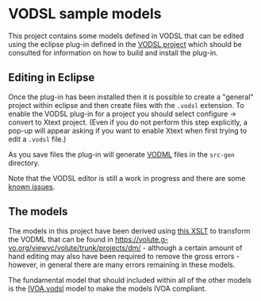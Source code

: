 VODSL sample models
===================

This project contains some models defined in VODSL that can be edited using the
eclipse plug-in defined in the [VODSL project](https://github.com/pahjbo/vodsl)
which should be consulted for information on how to build and install the plug-in.

Editing in Eclipse
------------------

Once the plug-in has been installed then it is possible to create a "general" project
within eclipse and then create files with the `.vodsl` extension. To enable the VODSL
plug-in for a project you should select configure -> convert to Xtext project.
(Even if you do not perform this step explicitly, a pop-up will appear asking if you
want to enable Xtext when first trying to edit a  `.vodsl` file.)

As you save files the plug-in will generate [VODML](http://www.ivoa.net/documents/VODML)
files in the `src-gen` directory.

Note that the VODSL editor is still a work in progress and there are some 
[known issues](https://github.com/pahjbo/vodsl#known-issues-with-the-eclipse-editor).

The models
----------

The models in this project have been derived using
[this XSLT](vo-dml2dsl.xsl) to transform the VODML that can be found in 
https://volute.g-vo.org/viewvc/volute/trunk/projects/dm/ - although a certain 
amount of hand editing may also have been required to remove the gross errors -
however, in general there are many errors remaining in these models.

The fundamental model that should included within all of the other models is the 
[IVOA.vodsl](./IVOA.vodsl) model to make the models IVOA compliant.
